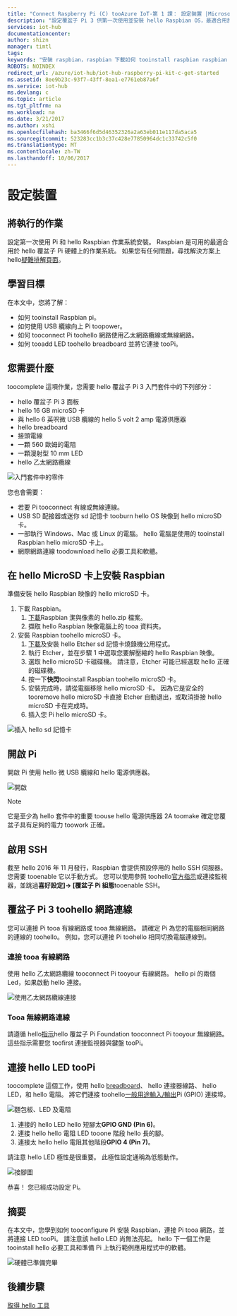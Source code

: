 ```yaml
---
title: "Connect Raspberry Pi (C) tooAzure IoT-第 1 課： 設定裝置 |Microsoft 文件"
description: "設定覆盆子 Pi 3 供第一次使用並安裝 hello Raspbian OS，最適合用於 hello 覆盆子 Pi 硬體可用的作業系統。"
services: iot-hub
documentationcenter: 
author: shizn
manager: timtl
tags: 
keywords: "安裝 raspbian，raspbian 下載如何 tooinstall raspbian raspbian 安裝木莓澆 pi 安裝 raspbian 木莓澆 pi 安裝作業系統、 木莓澆 pi sd 記憶卡安裝、 木莓澆 pi connect 連接 tooraspberry pi 木莓澆 pi 連線"
ROBOTS: NOINDEX
redirect_url: /azure/iot-hub/iot-hub-raspberry-pi-kit-c-get-started
ms.assetid: 8ee9b23c-93f7-43ff-8ea1-e7761eb87a6f
ms.service: iot-hub
ms.devlang: c
ms.topic: article
ms.tgt_pltfrm: na
ms.workload: na
ms.date: 3/21/2017
ms.author: xshi
ms.openlocfilehash: ba3466f6d5d46352326a2a63eb011e117da5aca5
ms.sourcegitcommit: 523283cc1b3c37c428e77850964dc1c33742c5f0
ms.translationtype: MT
ms.contentlocale: zh-TW
ms.lasthandoff: 10/06/2017
---
```

# <a name="configure-your-device"></a>設定裝置
## <a name="what-you-will-do"></a>將執行的作業
設定第一次使用 Pi 和 hello Raspbian 作業系統安裝。 Raspbian 是可用的最適合用於 hello 覆盆子 Pi 硬體上的作業系統。 如果您有任何問題，尋找解決方案上 hello[疑難排解頁面](iot-hub-raspberry-pi-kit-c-troubleshooting.md)。

## <a name="what-you-will-learn"></a>學習目標
在本文中，您將了解：

* 如何 tooinstall Raspbian pi。
* 如何使用 USB 纜線向上 Pi toopower。
* 如何 tooconnect Pi toohello 網路使用乙太網路纜線或無線網路。
* 如何 tooadd LED toohello breadboard 並將它連接 tooPi。

## <a name="what-you-need"></a>您需要什麼
toocomplete 這項作業，您需要 hello 覆盆子 Pi 3 入門套件中的下列部分：

* hello 覆盆子 Pi 3 面板
* hello 16 GB microSD 卡
* 與 hello 6 英呎微 USB 纜線的 hello 5 volt 2 amp 電源供應器
* hello breadboard
* 接頭電線
* 一顆 560 歐姆的電阻
* 一顆漫射型 10 mm LED
* hello 乙太網路纜線

![入門套件中的零件](media/iot-hub-raspberry-pi-lessons/lesson1/starter_kit.jpg)

您也會需要：

* 若要 Pi tooconnect 有線或無線連線。
* USB SD 配接器或迷你 sd 記憶卡 tooburn hello OS 映像到 hello microSD 卡。
* 一部執行 Windows、Mac 或 Linux 的電腦。 hello 電腦是使用的 tooinstall Raspbian hello microSD 卡上。
* 網際網路連線 toodownload hello 必要工具和軟體。

## <a name="install-raspbian-on-hello-microsd-card"></a>在 hello MicroSD 卡上安裝 Raspbian
準備安裝 hello Raspbian 映像的 hello microSD 卡。

1. 下載 Raspbian。
   1. [下載](https://www.raspberrypi.org/downloads/raspbian/)Raspbian 潔與像素的 hello.zip 檔案。
   2. 擷取 hello Raspbian 映像電腦上的 tooa 資料夾。
2. 安裝 Raspbian toohello microSD 卡。
   1. [下載](https://www.etcher.io)及安裝 hello Etcher sd 記憶卡燒錄機公用程式。
   2. 執行 Etcher，並在步驟 1 中選取您要解壓縮的 hello Raspbian 映像。
   3. 選取 hello microSD 卡磁碟機。
      請注意，Etcher 可能已經選取 hello 正確的磁碟機。
   4. 按一下**快閃**tooinstall Raspbian toohello microSD 卡。
   5. 安裝完成時，請從電腦移除 hello microSD 卡。
      因為它是安全的 tooremove hello microSD 卡直接 Etcher 自動退出，或取消掛接 hello microSD 卡在完成時。
   6. 插入您 Pi hello microSD 卡。

![插入 hello sd 記憶卡](media/iot-hub-raspberry-pi-lessons/lesson1/insert_sdcard.jpg)

## <a name="turn-on-pi"></a>開啟 Pi
開啟 Pi 使用 hello 微 USB 纜線和 hello 電源供應器。

![開啟](media/iot-hub-raspberry-pi-lessons/lesson1/micro_usb_power_on.jpg)

> [!NOTE]
> 它是至少為 hello 套件中的重要 toouse hello 電源供應器 2A toomake 確定您覆盆子具有足夠的電力 toowork 正確。

## <a name="enable-ssh"></a>啟用 SSH
截至 hello 2016 年 11 月發行，Raspbian 會提供預設停用的 hello SSH 伺服器。 您需要 tooenable 它以手動方式。 您可以使用參照 toohello[官方指示](https://www.raspberrypi.org/documentation/remote-access/ssh/)或連接監視器，並跳過**喜好設定]-> [覆盆子 Pi 組態**tooenable SSH。

## <a name="connect-raspberry-pi-3-toohello-network"></a>覆盆子 Pi 3 toohello 網路連線
您可以連接 Pi tooa 有線網路或 tooa 無線網路。 請確定 Pi 為您的電腦相同網路的連線的 toohello。 例如，您可以連接 Pi toohello 相同切換電腦連線到。

### <a name="connect-tooa-wired-network"></a>連接 tooa 有線網路
使用 hello 乙太網路纜線 tooconnect Pi tooyour 有線網路。 hello pi 的兩個 Led，如果啟動 hello 連接。

![使用乙太網路纜線連接](media/iot-hub-raspberry-pi-lessons/lesson1/connect_ethernet.jpg)

### <a name="connect-tooa-wireless-network"></a>Tooa 無線網路連線
請遵循 hello[指示](https://www.raspberrypi.org/learning/software-guide/wifi/)hello 覆盆子 Pi Foundation tooconnect Pi tooyour 無線網路。 這些指示需要您 toofirst 連接監視器與鍵盤 tooPi。

## <a name="connect-hello-led-toopi"></a>連接 hello LED tooPi
toocomplete 這個工作，使用 hello [breadboard](https://learn.sparkfun.com/tutorials/how-to-use-a-breadboard)、 hello 連接器線路、 hello LED，和 hello 電阻。 將它們連接 toohello[一般用途輸入/輸出](https://www.raspberrypi.org/documentation/usage/gpio/)Pi (GPIO) 連接埠。

![麵包板、LED 及電阻](media/iot-hub-raspberry-pi-lessons/lesson1/breadboard_led_resistor.jpg)

1. 連接的 hello LED hello 短腳太**GPIO GND (Pin 6)**。
2. 連接 hello hello 電阻 LED tooone 階段 hello 長的腳。
3. 連接太 hello hello 電阻其他階段**GPIO 4 (Pin 7)**。

請注意 hello LED 極性是很重要。 此極性設定通稱為低態動作。

![接腳圖](media/iot-hub-raspberry-pi-lessons/lesson1/pinout_breadboard.png)

恭喜！ 您已經成功設定 Pi。

## <a name="summary"></a>摘要
在本文中，您學到如何 tooconfigure Pi 安裝 Raspbian，連接 Pi tooa 網路，並將連接 LED tooPi。 請注意該 hello LED 尚無法亮起。 hello 下一個工作是 tooinstall hello 必要工具和準備 Pi 上執行範例應用程式中的軟體。

![硬體已準備完畢](media/iot-hub-raspberry-pi-lessons/lesson1/hardware_ready.jpg)

## <a name="next-steps"></a>後續步驟
[取得 hello 工具](iot-hub-raspberry-pi-kit-c-lesson1-get-the-tools-win32.md)

